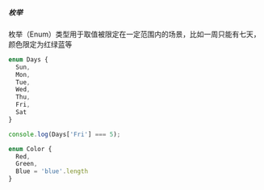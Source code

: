 ##### 枚举

枚举（Enum）类型用于取值被限定在一定范围内的场景，比如一周只能有七天，颜色限定为红绿蓝等

```ts
enum Days {
  Sun,
  Mon,
  Tue,
  Wed,
  Thu,
  Fri,
  Sat
}

console.log(Days['Fri'] === 5);

enum Color {
  Red,
  Green,
  Blue = 'blue'.length
}
```
